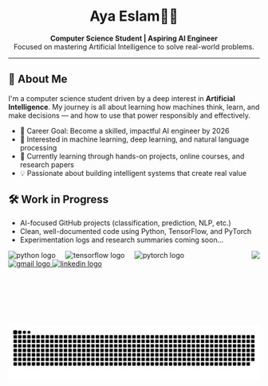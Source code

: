 <h1 align="center">Aya Eslam👩‍💻</h1>
<p align="center">
  <strong>Computer Science Student | Aspiring AI Engineer</strong><br/>
  Focused on mastering Artificial Intelligence to solve real-world problems.
</p>

---

## 🧠 About Me

I'm a computer science student driven by a deep interest in **Artificial Intelligence**. My journey is all about learning how machines think, learn, and make decisions — and how to use that power responsibly and effectively.

- 🎯 Career Goal: Become a skilled, impactful AI engineer by 2026  
- 🤖 Interested in machine learning, deep learning, and natural language processing  
- 🧪 Currently learning through hands-on projects, online courses, and research papers  
- 💡 Passionate about building intelligent systems that create real value  

## 🛠️ Work in Progress

- AI-focused GitHub projects (classification, prediction, NLP, etc.)
- Clean, well-documented code using Python, TensorFlow, and PyTorch
- Experimentation logs and research summaries coming soon...

<img align="right" height="150" src="https://media1.tenor.com/m/1RlqvQq1llIAAAAd/hellokitty-typing.gif" />

<div align="left">
  <img src="https://cdn.jsdelivr.net/gh/devicons/devicon/icons/python/python-original.svg" height="30" alt="python logo" />
  <img width="12" />
  <img src="https://cdn.jsdelivr.net/gh/devicons/devicon/icons/tensorflow/tensorflow-original.svg" height="30" alt="tensorflow logo" />
  <img width="12" />
  <img src="https://cdn.jsdelivr.net/gh/devicons/devicon/icons/pytorch/pytorch-original.svg" height="30" alt="pytorch logo" />
</div>

<div align="left">
  <a href="mailto:aya.eslam@example.com">
    <img src="https://img.shields.io/static/v1?message=Email&logo=gmail&label=&color=D14836&logoColor=white&labelColor=&style=for-the-badge" height="35" alt="gmail logo" />
  </a>
  <a href="https://www.linkedin.com/in/aya-eslam">
    <img src="https://img.shields.io/static/v1?message=LinkedIn&logo=linkedin&label=&color=0077B5&logoColor=white&labelColor=&style=for-the-badge" height="35" alt="linkedin logo" />
  </a>
</div>

<img src="https://raw.githubusercontent.com/Platane/snk/output/github-contribution-grid-snake.svg" alt="GitHub Contribution Snake" />

